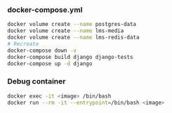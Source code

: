 ### docker-compose.yml

```bash
docker volume create --name postgres-data
docker volume create --name lms-media
docker volume create --name lms-redis-data
# Recreate
docker-compose down -v
docker-compose build django django-tests
docker-compose up -d django
```


### Debug container

```bash
docker exec -it <image> /bin/bash
docker run --rm -it --entrypoint=/bin/bash <image>
```
